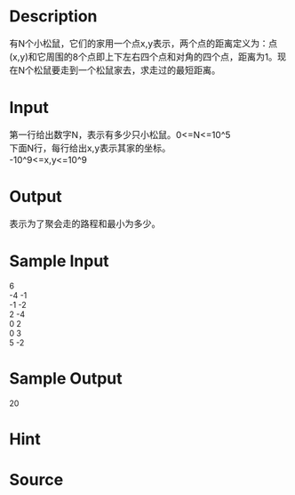 
# Description

<div class="content"><p><span style="font-size: medium">有N个小松鼠，它们的家用一个点x,y表示，两个点的距离定义为：点(x,y)和它周围的8个点即上下左右四个点和对角的四个点，距离为1。现在N个松鼠要走到一个松鼠家去，求走过的最短距离。</span></p></div>

# Input

<div class="content"><p><span style="font-size: medium">第一行给出数字N，表示有多少只小松鼠。0&lt;=N&lt;=10^5<br/>
下面N行，每行给出x,y表示其家的坐标。<br/>
-10^9&lt;=x,y&lt;=10^9</span></p></div>

# Output

<div class="content"><p><span style="font-size: medium">表示为了聚会走的路程和最小为多少。</span></p></div>

# Sample Input

<div class="content"><span class="sampledata">6<br/>
-4 -1<br/>
-1 -2<br/>
2 -4<br/>
0 2<br/>
0 3<br/>
5 -2</span></div>

# Sample Output

<div class="content"><span class="sampledata">20</span></div>

# Hint

<div class="content"><p></p></div>

# Source

<div class="content"><p><a href="problemset.php?search="></a></p></div>

